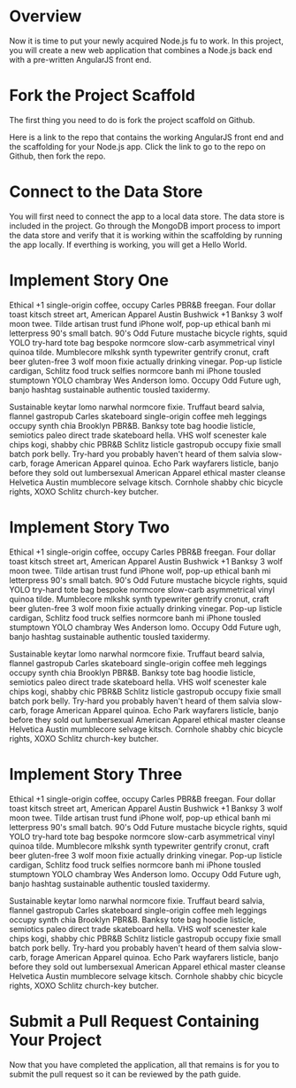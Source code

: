 <!--
name: node-project-fix-sample
version : 0.0.1
title : "Node.js Capstone Project"
description: "This module allows you to apply your new Node.js skills to a complete project."
homepage : "https://pilot.outlearn.com/user/25"
author : "Jeff Whatcott"
license : "Creative Commons Attribution 4.0 International"
freshnessDate : 2015-06-29
-->


<!-- @section-->
# Overview
Now it is time to put your newly acquired Node.js fu to work. In this project, you will create a new web application that combines a Node.js back end with a pre-written AngularJS front end.

<!-- @section-->
# Fork the Project Scaffold
The first thing you need to do is fork the project scaffold on  Github.

Here is a link to the repo that contains the working AngularJS front end and the scaffolding for your Node.js app. Click the link to go to the repo on Github, then fork the repo.

<!-- @link, "url" : "https://github.com/sigma512/node-js-sample", "text": "Fork the repo of the broken app." -->

<!-- @section-->
# Connect to the Data Store
You will first need to connect the app to a local data store. The data store is included in the project. Go through the MongoDB import process to import the data store and verify that it is working within the scaffolding by running the app locally. If everthing is working, you will get a Hello World.

<!-- @section-->
# Implement Story One
Ethical +1 single-origin coffee, occupy Carles PBR&B freegan. Four dollar toast kitsch street art, American Apparel Austin Bushwick +1 Banksy 3 wolf moon twee. Tilde artisan trust fund iPhone wolf, pop-up ethical banh mi letterpress 90's small batch. 90's Odd Future mustache bicycle rights, squid YOLO try-hard tote bag bespoke normcore slow-carb asymmetrical vinyl quinoa tilde. Mumblecore mlkshk synth typewriter gentrify cronut, craft beer gluten-free 3 wolf moon fixie actually drinking vinegar. Pop-up listicle cardigan, Schlitz food truck selfies normcore banh mi iPhone tousled stumptown YOLO chambray Wes Anderson lomo. Occupy Odd Future ugh, banjo hashtag sustainable authentic tousled taxidermy.

Sustainable keytar lomo narwhal normcore fixie. Truffaut beard salvia, flannel gastropub Carles skateboard single-origin coffee meh leggings occupy synth chia Brooklyn PBR&B. Banksy tote bag hoodie listicle, semiotics paleo direct trade skateboard hella. VHS wolf scenester kale chips kogi, shabby chic PBR&B Schlitz listicle gastropub occupy fixie small batch pork belly. Try-hard you probably haven't heard of them salvia slow-carb, forage American Apparel quinoa. Echo Park wayfarers listicle, banjo before they sold out lumbersexual American Apparel ethical master cleanse Helvetica Austin mumblecore selvage kitsch. Cornhole shabby chic bicycle rights, XOXO Schlitz church-key butcher.

<!-- @section-->
# Implement Story Two
Ethical +1 single-origin coffee, occupy Carles PBR&B freegan. Four dollar toast kitsch street art, American Apparel Austin Bushwick +1 Banksy 3 wolf moon twee. Tilde artisan trust fund iPhone wolf, pop-up ethical banh mi letterpress 90's small batch. 90's Odd Future mustache bicycle rights, squid YOLO try-hard tote bag bespoke normcore slow-carb asymmetrical vinyl quinoa tilde. Mumblecore mlkshk synth typewriter gentrify cronut, craft beer gluten-free 3 wolf moon fixie actually drinking vinegar. Pop-up listicle cardigan, Schlitz food truck selfies normcore banh mi iPhone tousled stumptown YOLO chambray Wes Anderson lomo. Occupy Odd Future ugh, banjo hashtag sustainable authentic tousled taxidermy.

Sustainable keytar lomo narwhal normcore fixie. Truffaut beard salvia, flannel gastropub Carles skateboard single-origin coffee meh leggings occupy synth chia Brooklyn PBR&B. Banksy tote bag hoodie listicle, semiotics paleo direct trade skateboard hella. VHS wolf scenester kale chips kogi, shabby chic PBR&B Schlitz listicle gastropub occupy fixie small batch pork belly. Try-hard you probably haven't heard of them salvia slow-carb, forage American Apparel quinoa. Echo Park wayfarers listicle, banjo before they sold out lumbersexual American Apparel ethical master cleanse Helvetica Austin mumblecore selvage kitsch. Cornhole shabby chic bicycle rights, XOXO Schlitz church-key butcher.

<!-- @section-->
# Implement Story Three
Ethical +1 single-origin coffee, occupy Carles PBR&B freegan. Four dollar toast kitsch street art, American Apparel Austin Bushwick +1 Banksy 3 wolf moon twee. Tilde artisan trust fund iPhone wolf, pop-up ethical banh mi letterpress 90's small batch. 90's Odd Future mustache bicycle rights, squid YOLO try-hard tote bag bespoke normcore slow-carb asymmetrical vinyl quinoa tilde. Mumblecore mlkshk synth typewriter gentrify cronut, craft beer gluten-free 3 wolf moon fixie actually drinking vinegar. Pop-up listicle cardigan, Schlitz food truck selfies normcore banh mi iPhone tousled stumptown YOLO chambray Wes Anderson lomo. Occupy Odd Future ugh, banjo hashtag sustainable authentic tousled taxidermy.

Sustainable keytar lomo narwhal normcore fixie. Truffaut beard salvia, flannel gastropub Carles skateboard single-origin coffee meh leggings occupy synth chia Brooklyn PBR&B. Banksy tote bag hoodie listicle, semiotics paleo direct trade skateboard hella. VHS wolf scenester kale chips kogi, shabby chic PBR&B Schlitz listicle gastropub occupy fixie small batch pork belly. Try-hard you probably haven't heard of them salvia slow-carb, forage American Apparel quinoa. Echo Park wayfarers listicle, banjo before they sold out lumbersexual American Apparel ethical master cleanse Helvetica Austin mumblecore selvage kitsch. Cornhole shabby chic bicycle rights, XOXO Schlitz church-key butcher.

<!-- @section-->
# Submit a Pull Request Containing Your Project

Now that you have completed the application, all that remains is for you to submit the pull request so it can be reviewed by the path guide.

<!-- @task, "hasDeliverable" : true, "text" : "Create a pull request containing your fixes to the bug, and paste the URL of your pull request below."-->
